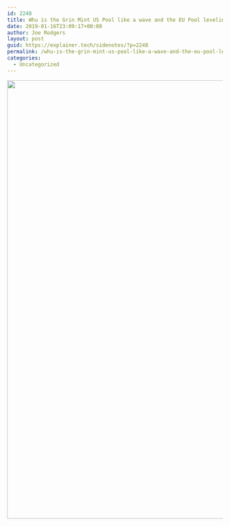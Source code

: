 ```yaml
---
id: 2248
title: Whu is the Grin Mint US Pool like a wave and the EU Pool leveling out?
date: 2019-01-16T23:09:17+00:00
author: Joe Rodgers
layout: post
guid: https://explainer.tech/sidenotes/?p=2248
permalink: /whu-is-the-grin-mint-us-pool-like-a-wave-and-the-eu-pool-leveling-out/
categories:
  - Uncategorized
---
```

<a href="https://i1.wp.com/explainer.tech/sidenotes/wp-content/uploads/2019/01/grin-charts.png?ssl=1" rel="attachment wp-att-2249"><img src="https://i1.wp.com/explainer.tech/sidenotes/wp-content/uploads/2019/01/grin-charts.png?resize=1024%2C1024&#038;ssl=1" alt="" title="grin-charts-png" width="1024" height="1024" class="alignnone size-full wp-image-2249" srcset="https://i1.wp.com/explainer.tech/sidenotes/wp-content/uploads/2019/01/grin-charts.png?resize=150%2C150&ssl=1 150w, https://i1.wp.com/explainer.tech/sidenotes/wp-content/uploads/2019/01/grin-charts.png?zoom=2&resize=1024%2C1024&ssl=1 2048w, https://i1.wp.com/explainer.tech/sidenotes/wp-content/uploads/2019/01/grin-charts.png?zoom=3&resize=1024%2C1024&ssl=1 3072w" sizes="(max-width: 1024px) 100vw, 1024px" data-recalc-dims="1" /></a>